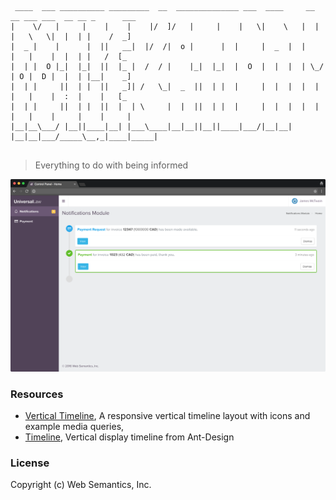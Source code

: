 ```
 ____  ___ __________ _________  __  ______________ ___  ____     __ __ ___ ___  __ __ _      ___ 
|    \/   |     |    |    |    |/  ]/   |     |    |   \|    \   |  |  |   \   \|  |  | |    /  _]
|  _ |    |      |  ||   __|  |/  /|  o |      |  |     |  _  |  |     |   |    |  |  | |   /  [_ 
|  | |  O |_|  |_|  ||  |_ |  /  / |    |_|  |_|  |  O  |  |  |  | \_/ | O |  D |  |  | |__|    _]
|  | |     ||  | |  ||   _]| /   \_|  _  ||  | |  |     |  |  |  |  |  |   |    |  :  |    |   [_ 
|  | |     ||  | |  ||  |  | \     |  |  ||  | |  |     |  |  |  |  |  |   |    |     |    |     |
|__|__\___/ |__||____|__| |___\____|__|__||__||____|___/|__|__|  |__|__|___/_____\__,_|____|_____|
                                                                                                                               
```
> Everything to do with being informed

![icons](https://github.com/websemantics/notification-module/raw/master/docs/notification-module-02.png "icons")

### Resources

- [Vertical Timeline](http://tympanus.net/Blueprints/VerticalTimeline/), A responsive vertical timeline layout with icons and example media queries, 
- [Timeline](https://ant.design/components/timeline/), Vertical display timeline from Ant-Design

### License

Copyright (c) Web Semantics, Inc.
